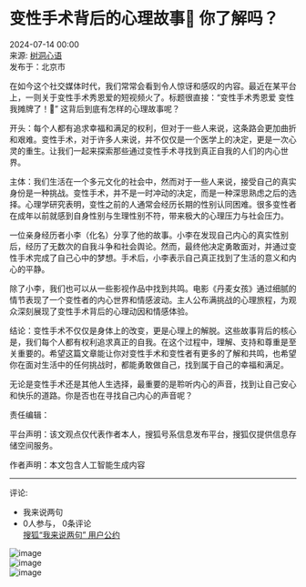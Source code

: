 # 变性手术背后的心理故事🤪 你了解吗？

2024-07-14 00:00  
来源: [树洞心语](https://www.sohu.com/a/m.sohu.com?spm=smpc.content-abroad.content.1.1730994615366QCZwLBB)  
发布于：北京市  

在如今这个社交媒体时代，我们常常会看到令人惊讶和感叹的内容。最近在某平台上，一则关于变性手术秀恩爱的短视频火了。标题很直接：“变性手术秀恩爱 变性 我摊牌了！🤪” 这背后到底有怎样的心理故事呢？

开头：每个人都有追求幸福和满足的权利，但对于一些人来说，这条路会更加曲折和艰难。变性手术，对于许多人来说，并不仅仅是一个医学上的决定，更是一次心灵的重生。让我们一起来探索那些通过变性手术寻找到真正自我的人们的内心世界。

主体：我们生活在一个多元文化的社会中，然而对于一些人来说，接受自己的真实身份是一种挑战。变性手术，并不是一时冲动的决定，而是一种深思熟虑之后的选择。心理学研究表明，变性之前的人通常会经历长期的性别认同困难。很多变性者在成年以前就感到自身性别与生理性别不符，带来极大的心理压力与社会压力。

一位亲身经历者小李（化名）分享了他的故事。小李在发现自己内心的真实性别后，经历了无数次的自我斗争和社会舆论。然而，最终他决定勇敢面对，并通过变性手术完成了自己心中的梦想。手术后，小李表示自己真正找到了生活的意义和内心的平静。

除了小李，我们也可以从一些影视作品中找到共鸣。电影《丹麦女孩》通过细腻的情节表现了一个变性者的内心世界和情感波动。主人公布满挑战的心理旅程，为观众深刻展现了变性手术背后的心理动因和情感体验。

结论：变性手术不仅仅是身体上的改变，更是心理上的解脱。这些故事背后的核心是，我们每个人都有权利追求真正的自我。在这个过程中，理解、支持和尊重是至关重要的。希望这篇文章能让你对变性手术和变性者有更多的了解和共鸣，也希望你在面对生活中的任何挑战时，都能勇敢做自己，找到属于自己的幸福和满足。

无论是变性手术还是其他人生选择，最重要的是聆听内心的声音，找到让自己安心和快乐的道路。你是否也在寻找自己内心的声音呢？

责任编辑：

平台声明：该文观点仅代表作者本人，搜狐号系信息发布平台，搜狐仅提供信息存储空间服务。

作者声明：本文包含人工智能生成内容  

---

评论:

- 我来说两句
- 0人参与， 0条评论  
[搜狐“我来说两句” 用户公约](http://zt.pinglun.sohu.com/s2014/sljyhgy/index.shtml)  

![image](https://sb.scorecardresearch.com/p?c1=2&c2=34403499&ns_ap_sv=2.1511.10&ns_type=hidden&ns_st_it=a&ns_st_sv=4.0.0&ns_st_ad=1&ns_st_sq=1&ns_st_id=569501&ns_st_ec=1&ns_st_cn=1&ns_st_ev=play&ns_st_ct=va&ns_st_cl=0&ns_st_pt=0&c3=vidoomynet&c4=&c6=&ns_ts=1730994616)  
![image](https://x.bidswitch.net/sync?ssp=vidoomy)  
![image](https://ads.stickyadstv.com/auto-user-sync)  